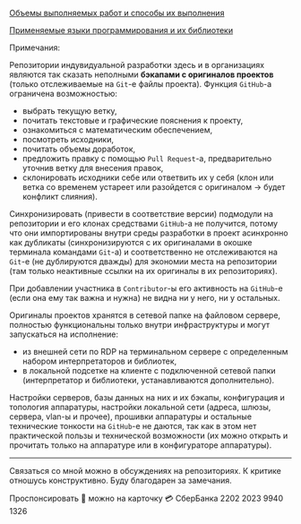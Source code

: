 [Объемы выполняемых работ и способы их выполнения](https://github.com/tsv19su254052/tsv19su254052/blob/main/Works.md)

[Применяемые языки программирования и их библиотеки](https://github.com/tsv19su254052/tsv19su254052/blob/main/Languages.md)

Примечания:

Репозитории индувидуальной разработки здесь и в организациях являются так сказать неполными **бэкапами с оригиналов проектов** (только отслеживаемые на `Git`-е файлы проекта). Функция `GitHub`-а ограничена возможностью:
 - выбрать текущую ветку,
 - почитать текстовые и графические пояснения к проекту,
 - ознакомиться с математическим обеспечением,
 - посмотреть исходники,
 - почитать объемы доработок,
 - предложить правку с помощью `Pull Request`-а, предварительно уточнив ветку для внесения правок,
 - склонировать исходники себе или ответвить их у себя (клон или ветка со временем устареет или разойдется с оригиналом -> будет конфликт слияния).

Синхронизировать (привести в соответствие версии) подмодули на репозитории и его клонах средствами `GitHub`-а не получится, потому что они импортированы внутри среды разработки в проект асинхронно как дубликаты (синхронизируются с их оригиналами в окошке терминала командами `Git`-а) и соответственно не отслеживаются на `Git`-е (не дублируются дважды) для экономии места на репозитории (там только неактивные ссылки на их оригиналы в их репозиториях).

При добавлении участника в `Contributor`-ы его активность на `GitHub`-е (если она ему так важна и нужна) не видна ни у него, ни у остальных.

Оригиналы проектов хранятся в сетевой папке на файловом сервере, полностью функциональны только внутри инфраструктуры и могут запускаться на исполнение:
 - из внешней сети по RDP на терминальном сервере с определенным набором интерпретаторов и библиотек,
 - в локальной подсетке на клиенте c подключенной сетевой папки (интерпретатор и библиотеки, устанавливаются дополнительно).

Настройки серверов, базы данных на них и их бэкапы, конфигурация и топология аппаратуры, настройки локальной сети (адреса, шлюзы, сервера, vlan-ы и прочее), прошивки аппаратуры и остальные технические тонкости на `GitHub`-е не даются, так как в этом нет практической пользы и технической возможности (их можно открыть и прочитать только на аппаратуре или в конфигураторе аппаратуры).

----
Связаться со мной можно в обсуждениях на репозиториях. К критике отношусь конструктивно. Буду благодарен за замечания.

Проспонсировать :sparkling_heart: можно на карточку :credit_card: СберБанка 2202 2023 9940 1326
